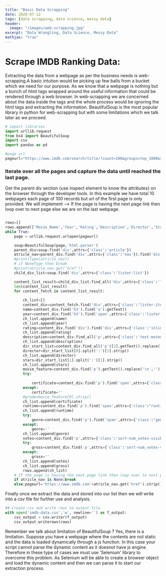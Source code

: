 ```yaml
---
title: "Basic Data Scrapping"
date: 2020-07-12
tags: [data scrapping, data science, messy data]
header:
  image: "/images/web-scrapping.jpg"
excerpt: "Data Wrangling, Data Science, Messy Data"
mathjax: "true"
---
```


# Scrape IMDB Ranking Data:

Extracting the data from a webpage as per the business needs is web-scrapping.A basic intution would be picking up few balls from a bucket which we need for our purpose.
As we know that a webpage is nothing but a bunch of html tags wrapped around the useful information that could be rendered through a web browser. In web-scrapping we are concerned about the data inside the tags and the whole process would be ignoring the html tags and extracting the information.
BeautifulSoup is the most popular library in python for web-scrapping but with some limitations which we talk later as we proceed.

```python
# import libraries
import urllib.request
from bs4 import BeautifulSoup
import csv
import pandas as pd

#page url
pageurl="https://www.imdb.com/search/title/?count=100&groups=top_1000&sort=user_rating"
```

### Iterate over all the pages and capture the data until reached the last page.

Get the parent div section {use inspect element to know the attributes} on the browser through the developer tools.
In this example we have total 10 webpages each page of 100 records but url of the first page is only provided.
We will implement  --> If the page is having the next page link then loop over to next page else we are on the last webpage.
```python

rows=[]
rows.append(['Movie_Name','Year','Rating','Description','Director','Stars','Certificate','Runtime','Genre','Votes','Gross'])
while True:
    page = urllib.request.urlopen(pageurl)

    soup=BeautifulSoup(page,'html.parser')
    parent_div=soup.find('div',attrs={'class':'article'})
    atricle_nav=parent_div.find('div',attrs={'class':'nav'}).find('div',attrs={'class':'desc'}).find('a',attrs={'class':'lister-page-next next-page'})
    #print(type(atricle_nav))
    # if NoneType then break
    #print(atricle_nav.get('href'))
    child_div_list=soup.find('div',attrs={'class':'lister-list'})

    content_list_result=child_div_list.find_all('div',attrs={'class':'lister-item mode-advanced'})
    len(content_list_result)
    for content_fetch in content_list_result:
        
        ch_list=[]
        content_div=content_fetch.find('div',attrs={'class':'lister-item-content'})
        name=content_div.find('h3').find('a').getText()
        year=content_div.find('h3').find('span',attrs={'class':'lister-item-year text-muted unbold'}).getText()
        ch_list.append(name)
        ch_list.append(year)
        rating=content_div.find('div').find('div',attrs={'class':'inline-block ratings-imdb-rating'}).get('data-value')
        ch_list.append(rating)
        description=content_div.find_all('p',attrs={'class':'text-muted'})[1].getText().strip()
        ch_list.append(description)
        dir_start_list=content_div.find_all('p')[2].getText().replace('\n','').strip().split('|')
        director=dir_start_list[0].split(':')[1].strip()
        ch_list.append(director)
        stars=dir_start_list[1].split(':')[1].strip()
        ch_list.append(stars)
        movie_feature=content_div.find('p').getText().replace('\n','').split('|')
        try:
            
            certificate=content_div.find('p').find('span',attrs={'class':"certificate"}).getText().strip()
        except:
            certificate=''
        #grade=movie_feature[0].strip()
        ch_list.append(certificate)
        runtime=content_div.find('p').find('span',attrs={'class':"runtime"}).getText()
        ch_list.append(runtime)
        try:
            genre=content_div.find('p').find('span',attrs={'class':"genre"}).getText().replace('\n','').strip()
        except:
            genre=''
        ch_list.append(genre)
        votes=content_div.find('p',attrs={'class':'sort-num_votes-visible'}).find_all('span',attrs={'name':'nv'})[0].get('data-value')
        try:
            gross=content_div.find('p',attrs={'class':'sort-num_votes-visible'}).find_all('span',attrs={'name':'nv'})[1].get('data-value')
        except:
            gross=''
        ch_list.append(votes)
        ch_list.append(gross)
        rows.append(ch_list)
    # If the page is having the next page link then loop over to next page else we are on the last webpage.
    if atricle_nav is None:break
    else:pageurl='https://www.imdb.com'+atricle_nav.get('href').strip()
```

Finally once we extract the data and stored into our list then we will write into a csv file for further use and analysis.

```python
## Create csv and write rows to output file
with open('imdb-data.csv','w', newline='') as f_output:
    csv_output = csv.writer(f_output)
    csv_output.writerows(rows)
```
Remember we talk about limitation of BeautifulSoup ? Yes, there is a limitation. Suppose you have a webpage where the contents are not static and the data is loaded dynamically through a js function. In this case your script cannot parse the dynamic content as it doesnot have js engine.
Therefore in these type of cases we must use 'Selenium' library to overcome this problem. As Selenium will be able to create a browser object and load the dynamic content and then we can parse it to start our extraction process.